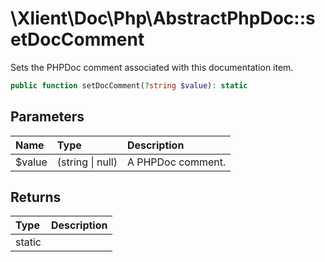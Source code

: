 # \\Xlient\\Doc\\Php\\AbstractPhpDoc::setDocComment

Sets the PHPDoc comment associated with this documentation item.

```php
public function setDocComment(?string $value): static
```

## Parameters

| Name | Type | Description |
| :--- | :--- | :--- |
| $value | \(string \| null\) | A PHPDoc comment. |

## Returns

| Type | Description |
| :--- | :--- |
| static |  |